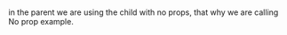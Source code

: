 # <Child />

in the parent we are using the child with no props,
that why we are calling No prop example.
